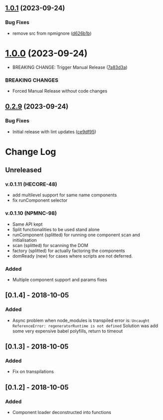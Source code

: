 ## [1.0.1](https://github.com/netcentric/component-loader/compare/v1.0.0...v1.0.1) (2023-09-24)


### Bug Fixes

* remove src from npmignore ([d626b1b](https://github.com/netcentric/component-loader/commit/d626b1bcd4267f53b2474e2e51778cb0b9904976))

# [1.0.0](https://github.com/netcentric/component-loader/compare/v0.2.9...v1.0.0) (2023-09-24)


* BREAKING CHANGE: Trigger Manual Release ([7a83d3a](https://github.com/netcentric/component-loader/commit/7a83d3a6e262e47b8887b0f4f6e50a3df8d54119))


### BREAKING CHANGES

* Forced Manual Release without code changes

## [0.2.9](https://github.com/netcentric/component-loader/compare/v0.2.8...v0.2.9) (2023-09-24)


### Bug Fixes

* Initial release with lint updates ([ce9df95](https://github.com/netcentric/component-loader/commit/ce9df95a61762bc65d1a967a8cb3e6418d7d1125))

# Change Log

## Unreleased

### v.0.1.11 (HECORE-48)
- add multilevel support for same name components
- fix runComponent selector

### v.0.1.10 (NPMNC-98)
- Same API kept
- Split functionalities to be used stand alone
- runComponent (splitted) for running one component scan and initialisation
- scan (splitted) for scanning the DOM
- factory (splitted) for actually factoring the components
- domReady (new) for cases where scripts are not deferred.


### Added
- Multiple component support and params fixes

## [0.1.4] - 2018-10-05
### Added
- Async problem when node_modules is transpiled error is:
  `Uncaught ReferenceError: regeneratorRuntime is not defined`
  Solution was add some very expensive babel polyfills, return to timeout

## [0.1.3] - 2018-10-05
### Added
- Fix on transpilations

## [0.1.2] - 2018-10-05
### Added
- Component loader deconstructed into functions
